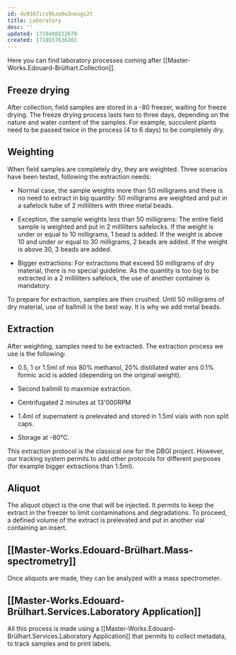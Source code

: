 ```yaml
---
id: 4u9167irz9kzo0w3noogs2t
title: Laboratory
desc: ''
updated: 1719408222679
created: 1718557636202
---
```

Here you can find laboratory processes coming after [[Master-Works.Edouard-Brülhart.Collection]].

## Freeze drying

After collection, field samples are stored in a -80 freezer, waiting for freeze drying. The freeze drying process lasts two to three days, depending on the nature and water content of the samples. For example, succulent plants need to be passed twice in the process (4 to 6 days) to be completely dry.

## Weighting

When field samples are completely dry, they are weighted. Three scenarios have been tested, following the extraction needs:

- Normal case, the sample weights more than 50 milligrams and there is no need to extract in big quantity: 50 milligrams are weighted and put in a safelock tube of 2 milliliters with three metal beads.

- Exception, the sample weights less than 50 milligrams: The entire field sample is weighted and put in 2 milliliters safelocks. If the weight is under or equal to 10 milligrams, 1 bead is added. If the weight is above 10 and under or equal to 30 milligrams, 2 beads are added. If the weight is above 30, 3 beads are added. 

- Bigger extractions: For extractions that exceed 50 milligrams of dry material, there is no special guideline. As the quantity is too big to be extracted in a 2 milliliters safelock, the use of another container is mandatory.

To prepare for extraction, samples are then crushed. Until 50 milligrams of dry material, use of ballmill is the best way. It is why we add metal beads.

## Extraction

After weighting, samples need to be extracted. The extraction process we use is the following:

- 0.5, 1 or 1.5ml of mix 80% methanol, 20% distillated water ans 0.1% formic acid is added (depending on the original weight).

- Second ballmill to maximize extraction.

- Centrifugated 2 minutes at 13'000RPM

- 1.4ml of supernatent is prelevated and stored in 1.5ml vials with non split caps.

- Storage at -80°C.

This extraction protocol is the classical one for the DBGI project. However, our tracking system permits to add other protocols for different purposes (for example bigger extractions than 1.5ml).

## Aliquot

The aliquot object is the one that will be injected. It permits to keep the extract in the freezer to limit contaminations and degradations. To proceed, a defined volume of the extract is prelevated and put in another vial containing an insert.

## [[Master-Works.Edouard-Brülhart.Mass-spectrometry]]

Once aliquots are made, they can be analyzed with a mass spectrometer.


## [[Master-Works.Edouard-Brülhart.Services.Laboratory Application]]

All this process is made using a [[Master-Works.Edouard-Brülhart.Services.Laboratory Application]] that permits to collect metadata, to track samples and to print labels.

